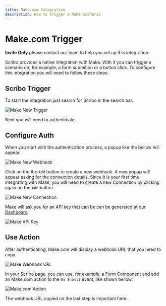 ```yaml
---
title: Make.com Integration
description: How to trigger a Make Scenario
---
```

# Make.com Trigger

**Invite Only** please contact our team to help you set up this integration

Scribo provides a native integration with Make. With it you can trigger a scenario on, for example, a form submition or a button click.
To configure this integration you will need to follow these steps:

## Scribo Trigger

To start the integration just search for Scribo in the search bar.

![Make New Trigger](assets/make-new.png)


Next you will need to authenticate.

## Configure Auth

When you start with the authentication process, a popup like the bellow will appear.

![Make New Webhook](assets/make-webhook-add.png)

Click on the the `Add` button to create a new webhook. A new popup will appear asking for the connection details. Since it is your first time integrating with Make, you will need to create a new Connection by clicking again on the `Add` button.

![Make New Connection](assets/make-webhook.png)

Make will ask you for an API key that can be can be generated at our [Dashboard](http://app.scribo.dev/api-keys)

![Make API Key](assets/make-api-key.png)

## Use Action

After authenticating, Make.com will display a webhook URL that you need to copy.

![Make Webhook URL](assets/make-webhook-url.png)

In your Scribo page, you can use, for example, a Form Component and add an Make.com action to the `On Submit` event, like shown bellow:

![Make.com Action](assets/make-scribo.png)

The webhook URL copied on the last step is important here.